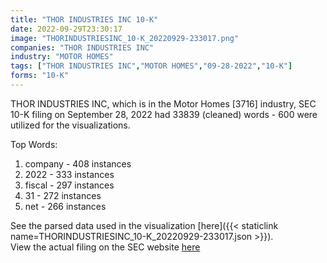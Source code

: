 ```yaml
---
title: "THOR INDUSTRIES INC 10-K"
date: 2022-09-29T23:30:17
image: "THORINDUSTRIESINC_10-K_20220929-233017.png"
companies: "THOR INDUSTRIES INC"
industry: "MOTOR HOMES"
tags: ["THOR INDUSTRIES INC","MOTOR HOMES","09-28-2022","10-K"]
forms: "10-K"
---
```

THOR INDUSTRIES INC, which is in the Motor Homes [3716] industry, SEC 10-K filing on September 28, 2022 had 33839 (cleaned) words - 600 were utilized for the visualizations.

Top Words:
1. company - 408 instances
2. 2022 - 333 instances
3. fiscal - 297 instances
4. 31 - 272 instances
5. net - 266 instances


See the parsed data used in the visualization [here]({{< staticlink name=THORINDUSTRIESINC_10-K_20220929-233017.json >}}).  
View the actual filing on the SEC website [here](https://www.sec.gov/Archives/edgar/data/730263/0000730263-22-000019.txt)